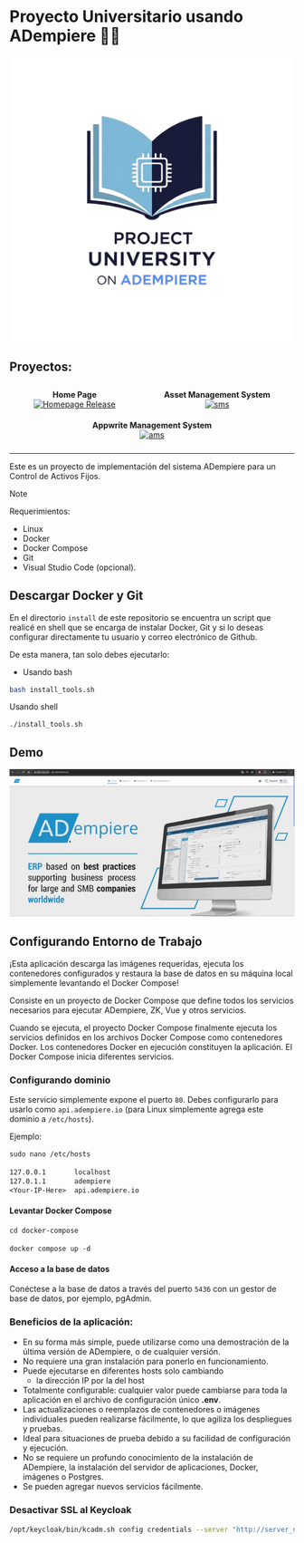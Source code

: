 # Proyecto Universitario usando ADempiere :technologist:

<p align="center">
  <a href="https://github.com/jesusalbujas/CONTROL-PST/blob/main/LICENSE">
  <a href="https://github.com/jesusalbujas/"> <img width=600px  src="./docs/logo.jpg" alt="Logo"/> </a>
  </a>
</p>


## Proyectos:


<div style="display: flex; flex-wrap: wrap; justify-content: space-around; align-items: center;">
  <div style="margin: 10px; text-align: center;">
    <b>Home Page</b><br>
    <a href="https://github.com/jesusalbujas/project-landing-page">
      <img src="https://img.shields.io/github/v/release/jesusalbujas/project-landing-page" alt="Homepage Release">
    </a>
  </div>
  <div style="margin: 10px; text-align: center;">
    <b>Asset Management System</b><br>
    <a href="https://github.com/jesusalbujas/assets-management-system">
      <img src="https://img.shields.io/github/v/release/jesusalbujas/assets-management-system" alt="sms">
    </a>
  </div>
  <div style="margin: 10px; text-align: center;">
    <b>Appwrite Management System</b><br>
    <a href="https://github.com/jesusalbujas/appwrite-management-system">
      <img src="https://img.shields.io/github/v/release/jesusalbujas/appwrite-management-system" alt="ams">
    </a>
  </div>
</div>

---

Este es un proyecto de implementación del sistema ADempiere para un Control de Activos Fijos.

> [!NOTE]
> Requerimientos:
> - Linux
> - Docker
> - Docker Compose
> - Git
> - Visual Studio Code (opcional).

## Descargar Docker y Git

En el directorio `install` de este repositorio se encuentra un script que realicé en shell que se encarga de instalar Docker, Git y si lo deseas configurar directamente tu usuario y correo electrónico de Github.

De esta manera, tan solo debes ejecutarlo:

- Usando bash

```bash
bash install_tools.sh
```

Usando shell

```shell\
./install_tools.sh
```

## Demo

![ADempiere Demo](./docs/ADempiere_demo.gif)

## Configurando Entorno de Trabajo

¡Esta aplicación descarga las imágenes requeridas, ejecuta los contenedores configurados y restaura la base de datos en su máquina local simplemente levantando el Docker Compose!

Consiste en un proyecto de Docker Compose que define todos los servicios necesarios para ejecutar ADempiere, ZK, Vue y otros servicios.

Cuando se ejecuta, el proyecto Docker Compose finalmente ejecuta los servicios definidos en los archivos Docker Compose como contenedores Docker. Los contenedores Docker en ejecución constituyen la aplicación. El Docker Compose inicia diferentes servicios.

### Configurando dominio
Este servicio simplemente expone el puerto `80`. Debes configurarlo para usarlo como `api.adempiere.io` (para Linux simplemente agrega este dominio a `/etc/hosts`).

Ejemplo:

```shell
sudo nano /etc/hosts

127.0.0.1       localhost
127.0.1.1       adempiere
<Your-IP-Here>  api.adempiere.io
```

#### Levantar Docker Compose

```
cd docker-compose

docker compose up -d
```

#### Acceso a la base de datos

Conéctese a la base de datos a través del puerto `5436` con un gestor de base de datos, por ejemplo, pgAdmin.

### Beneficios de la aplicación:

- En su forma más simple, puede utilizarse como una demostración de la última versión de ADempiere, o de cualquier versión.
- No requiere una gran instalación para ponerlo en funcionamiento.
- Puede ejecutarse en diferentes hosts solo cambiando
  - la dirección IP por la del host
- Totalmente configurable: cualquier valor puede cambiarse para toda la aplicación en el archivo de configuración único **.env**.
- Las actualizaciones o reemplazos de contenedores o imágenes individuales pueden realizarse fácilmente, lo que agiliza los despliegues y pruebas.
- Ideal para situaciones de prueba debido a su facilidad de configuración y ejecución.
- No se requiere un profundo conocimiento de la instalación de ADempiere, la instalación del servidor de aplicaciones, Docker, imágenes o Postgres.
- Se pueden agregar nuevos servicios fácilmente.

### Desactivar SSL al Keycloak

```sh
/opt/keycloak/bin/kcadm.sh config credentials --server "http://server_name:3333" --realm master --user admin --password admin && /opt/keycloak/bin/kcadm.sh update realms/master -s sslRequired=NONE
```
